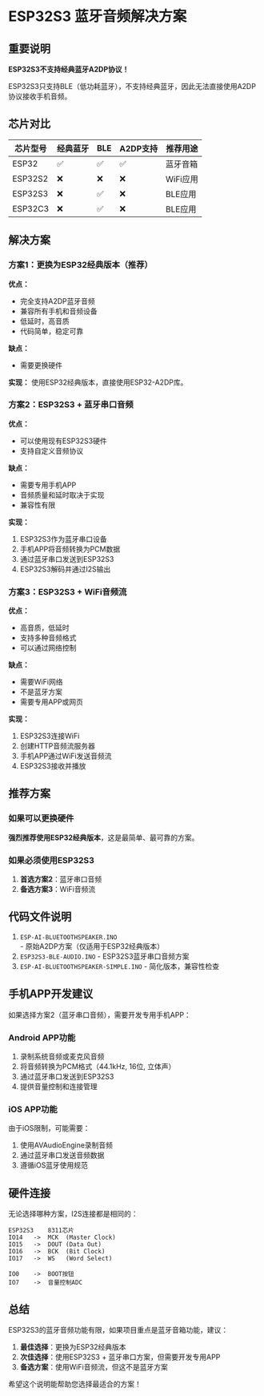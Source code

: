 # ESP32S3 蓝牙音频解决方案

## 重要说明

**ESP32S3不支持经典蓝牙A2DP协议！**

ESP32S3只支持BLE（低功耗蓝牙），不支持经典蓝牙，因此无法直接使用A2DP协议接收手机音频。

## 芯片对比

| 芯片型号 | 经典蓝牙 | BLE | A2DP支持 | 推荐用途 |
|---------|---------|-----|----------|----------|
| ESP32   | ✅      | ✅  | ✅       | 蓝牙音箱 |
| ESP32S2 | ❌      | ❌  | ❌       | WiFi应用 |
| ESP32S3 | ❌      | ✅  | ❌       | BLE应用  |
| ESP32C3 | ❌      | ✅  | ❌       | BLE应用  |

## 解决方案

### 方案1：更换为ESP32经典版本（推荐）

**优点：**
- 完全支持A2DP蓝牙音频
- 兼容所有手机和音频设备
- 低延时，高音质
- 代码简单，稳定可靠

**缺点：**
- 需要更换硬件

**实现：**
使用ESP32经典版本，直接使用ESP32-A2DP库。

### 方案2：ESP32S3 + 蓝牙串口音频

**优点：**
- 可以使用现有ESP32S3硬件
- 支持自定义音频协议

**缺点：**
- 需要专用手机APP
- 音频质量和延时取决于实现
- 兼容性有限

**实现：**
1. ESP32S3作为蓝牙串口设备
2. 手机APP将音频转换为PCM数据
3. 通过蓝牙串口发送到ESP32S3
4. ESP32S3解码并通过I2S输出

### 方案3：ESP32S3 + WiFi音频流

**优点：**
- 高音质，低延时
- 支持多种音频格式
- 可以通过网络控制

**缺点：**
- 需要WiFi网络
- 不是蓝牙方案
- 需要专用APP或网页

**实现：**
1. ESP32S3连接WiFi
2. 创建HTTP音频流服务器
3. 手机APP通过WiFi发送音频流
4. ESP32S3接收并播放

## 推荐方案

### 如果可以更换硬件
**强烈推荐使用ESP32经典版本**，这是最简单、最可靠的方案。

### 如果必须使用ESP32S3
1. **首选方案2**：蓝牙串口音频
2. **备选方案3**：WiFi音频流

## 代码文件说明

1. `ESP-AI-BLUETOOTHSPEAKER.INO` - 原始A2DP方案（仅适用于ESP32经典版本）
2. `ESP32S3-BLE-AUDIO.INO` - ESP32S3蓝牙串口音频方案
3. `ESP-AI-BLUETOOTHSPEAKER-SIMPLE.INO` - 简化版本，兼容性检查

## 手机APP开发建议

如果选择方案2（蓝牙串口音频），需要开发专用手机APP：

### Android APP功能
1. 录制系统音频或麦克风音频
2. 将音频转换为PCM格式（44.1kHz, 16位, 立体声）
3. 通过蓝牙串口发送到ESP32S3
4. 提供音量控制和连接管理

### iOS APP功能
由于iOS限制，可能需要：
1. 使用AVAudioEngine录制音频
2. 通过蓝牙串口发送音频数据
3. 遵循iOS蓝牙使用规范

## 硬件连接

无论选择哪种方案，I2S连接都是相同的：

```
ESP32S3    8311芯片
IO14   ->  MCK  (Master Clock)
IO15   ->  DOUT (Data Out)
IO16   ->  BCK  (Bit Clock)
IO17   ->  WS   (Word Select)

IO0    ->  BOOT按钮
IO7    ->  音量控制ADC
```

## 总结

ESP32S3的蓝牙音频功能有限，如果项目重点是蓝牙音箱功能，建议：

1. **最佳选择**：更换为ESP32经典版本
2. **次佳选择**：使用ESP32S3 + 蓝牙串口方案，但需要开发专用APP
3. **备选方案**：使用WiFi音频流，但这不是蓝牙方案

希望这个说明能帮助您选择最适合的方案！
